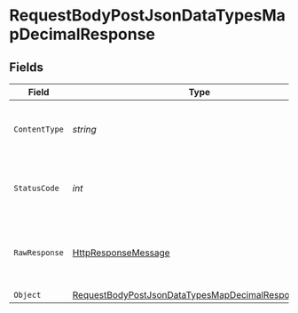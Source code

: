 # RequestBodyPostJsonDataTypesMapDecimalResponse


## Fields

| Field                                                                                                                               | Type                                                                                                                                | Required                                                                                                                            | Description                                                                                                                         |
| ----------------------------------------------------------------------------------------------------------------------------------- | ----------------------------------------------------------------------------------------------------------------------------------- | ----------------------------------------------------------------------------------------------------------------------------------- | ----------------------------------------------------------------------------------------------------------------------------------- |
| `ContentType`                                                                                                                       | *string*                                                                                                                            | :heavy_check_mark:                                                                                                                  | HTTP response content type for this operation                                                                                       |
| `StatusCode`                                                                                                                        | *int*                                                                                                                               | :heavy_check_mark:                                                                                                                  | HTTP response status code for this operation                                                                                        |
| `RawResponse`                                                                                                                       | [HttpResponseMessage](https://learn.microsoft.com/en-us/dotnet/api/system.net.http.httpresponsemessage?view=net-5.0)                | :heavy_minus_sign:                                                                                                                  | Raw HTTP response; suitable for custom response parsing                                                                             |
| `Object`                                                                                                                            | [RequestBodyPostJsonDataTypesMapDecimalResponseBody](../../Models/Operations/RequestBodyPostJsonDataTypesMapDecimalResponseBody.md) | :heavy_minus_sign:                                                                                                                  | OK                                                                                                                                  |